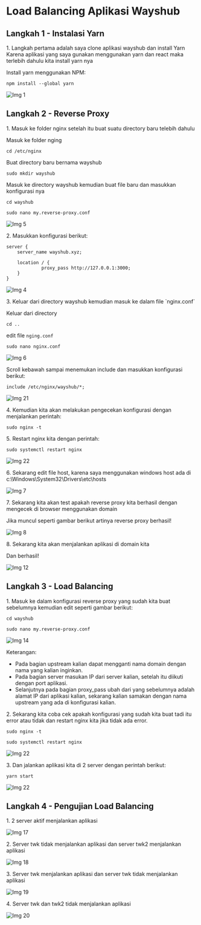 # Load Balancing Aplikasi Wayshub 

## Langkah 1 - Instalasi Yarn

<p>1. Langkah pertama adalah saya clone aplikasi wayshub dan install Yarn Karena aplikasi yang saya gunakan menggunakan yarn dan react maka terlebih dahulu kita 
install yarn nya 

Install yarn menggunakan NPM:

```
npm install --global yarn
```

![Img 1](assets/1.jpg)


## Langkah 2 - Reverse Proxy

<p>1. Masuk ke folder nginx setelah itu buat suatu directory baru telebih dahulu

Masuk ke folder nging

```
cd /etc/nginx
```

Buat directory baru bernama wayshub

```
sudo mkdir wayshub
```

Masuk ke directory wayshub kemudian buat file baru dan masukkan konfigurasi nya

```
cd wayshub
```

```
sudo nano my.reverse-proxy.conf
```

![Img 5](assets/5.jpg)

<p>2. Masukkan konfigurasi berikut:

```
server { 
    server_name wayshub.xyz; 
  
    location / { 
             proxy_pass http://127.0.0.1:3000;
    }
}
```

![Img 4](assets/4.jpg)


<p>3. Keluar dari directory wayshub kemudian masuk ke dalam file `nginx.conf`

Keluar dari directory

```
cd ..
```

edit file `nging.conf`

```
sudo nano nginx.conf
```

![Img 6](assets/6.jpg)

Scroll kebawah sampai menemukan include dan masukkan konfigurasi berikut:

```
include /etc/nginx/wayshub/*;
```

![Img 21](assets/21.jpg)

<p>4. Kemudian kita akan melakukan pengecekan konfigurasi dengan menjalankan perintah:

```
sudo nginx -t
```

<p>5. Restart nginx kita dengan perintah:

```
sudo systemctl restart nginx
```

![Img 22](assets/22.jpg)

<p>6. Sekarang edit file host, karena saya menggunakan windows host ada di c:\Windows\System32\Drivers\etc\hosts

![Img 7](assets/7.jpg)

<p>7. Sekarang kita akan test apakah reverse proxy kita berhasil dengan mengecek di browser menggunakan domain

Jika muncul seperti gambar berikut artinya reverse proxy berhasil!

![Img 8](assets/8.jpg)

<p>8. Sekarang kita akan menjalankan aplikasi di domain kita

Dan berhasil!

![Img 12](assets/12.jpg)

## Langkah 3 - Load Balancing

<p>1. Masuk ke dalam konfigurasi reverse proxy yang sudah kita buat sebelumnya kemudian edit seperti gambar berikut:

```
cd wayshub
```

```
sudo nano my.reverse-proxy.conf
```


![Img 14](assets/14.jpg)

Keterangan:
- Pada bagian upstream kalian dapat mengganti nama domain dengan nama yang kalian inginkan.
- Pada bagian server masukan IP dari server kalian, setelah itu diikuti dengan port aplikasi.
- Selanjutnya pada bagian proxy_pass ubah dari yang sebelumnya adalah alamat IP dari aplikasi kalian, sekarang kalian samakan dengan nama upstream yang ada di konfigurasi kalian.

<p>2. Sekarang kita coba cek apakah konfigurasi yang sudah kita buat tadi itu error atau tidak dan restart nginx kita jika tidak ada error.

```
sudo nginx -t
```

```
sudo systemctl restart nginx
```

![Img 22](assets/22.jpg)

<p>3. Dan jalankan aplikasi kita di 2 server dengan perintah berikut:

``` 
yarn start
```

![Img 22](assets/23.jpg)

## Langkah 4 - Pengujian Load Balancing

<p>1. 2 server aktif menjalankan aplikasi

![Img 17](assets/17.jpg)

<p>2. Server twk tidak menjalankan aplikasi dan server twk2 menjalankan aplikasi

![Img 18](assets/18.jpg)

<p>3. Server twk menjalankan aplikasi dan server twk tidak menjalankan aplikasi

![Img 19](assets/19.jpg)

<p>4. Server twk dan twk2 tidak menjalankan aplikasi

![Img 20](assets/20.jpg)
